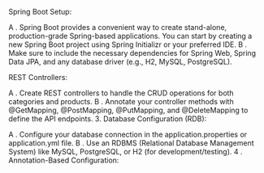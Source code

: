 Spring Boot Setup:

A . Spring Boot provides a convenient way to create stand-alone, production-grade Spring-based applications. You can start by creating a new Spring Boot project using Spring Initializr or your preferred IDE. B . Make sure to include the necessary dependencies for Spring Web, Spring Data JPA, and any database driver (e.g., H2, MySQL, PostgreSQL).

REST Controllers:

A . Create REST controllers to handle the CRUD operations for both categories and products. B . Annotate your controller methods with @GetMapping, @PostMapping, @PutMapping, and @DeleteMapping to define the API endpoints. 3. Database Configuration (RDB):

A . Configure your database connection in the application.properties or application.yml file. B . Use an RDBMS (Relational Database Management System) like MySQL, PostgreSQL, or H2 (for development/testing). 4 . Annotation-Based Configuration:
